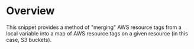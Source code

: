 # Overview

This snippet provides a method of "merging" AWS resource tags from a local variable into a map of AWS resource tags on a given resource (in this case, S3 buckets).

